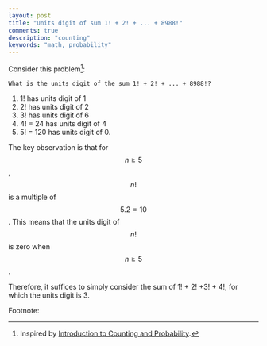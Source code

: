 ```yaml
---
layout: post
title: "Units digit of sum 1! + 2! + ... + 8988!"
comments: true
description: "counting"
keywords: "math, probability"
---
```



Consider this problem[^1]:

```
What is the units digit of the sum 1! + 2! + ... + 8988!?
```

1. 1! has units digit of 1
2. 2! has units digit of 2 
3. 3! has units digit of 6 
4. 4! = 24 has units digit of 4
5. 5! = 120 has units digit of 0.

The key observation is that for $$n \geq 5$$, $$n!$$  is a multiple of $$5.2=10$$. This means that the units digit of $$n!$$ is zero when $$n \geq 5$$. 

Therefore, it suffices to simply consider the sum of 1! + 2! +3! + 4!, for which the units digit is 3.

Footnote:

[^1]: Inspired by [Introduction to Counting and Probability](https://www.amazon.com/gp/product/B007HQN4QM/ref=dbs_a_def_rwt_bibl_vppi_i7).
